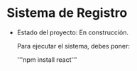 <h1> Sistema de Registro</h1>

- Estado del proyecto: En construcción.

  Para ejecutar el sistema, debes poner:

  '''npm install react'''
